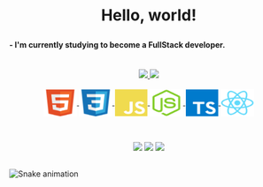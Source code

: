 # <p align="center">Hello, world!</p>

#### - I'm currently studying to become a  FullStack developer.

<br>

<div align="center">
  <a href="https://github.com/KayPina">
  <img height="170em"  src="https://github-readme-stats.vercel.app/api?username=KayPina&show_icons=true&theme=midnight-purple&include_all_commits=true&count_private=true"/>
  <img height="170em"  src="https://github-readme-stats.vercel.app/api/top-langs/?username=KayPina&&layout=compact&hide=shell&theme=midnight-purple"/>
</div>
  
  
<div style="display: inline_block" align='center'> <br>
  <img align="center" alt="Kay-HTML" height="50" width="60" src="https://raw.githubusercontent.com/devicons/devicon/master/icons/html5/html5-original.svg">
  <img align="center" alt="Kay-CSS" height="50" width="60" src="https://raw.githubusercontent.com/devicons/devicon/master/icons/css3/css3-original.svg">
  <img align="center" alt="Kay-Js" height="50" width="60" src="https://raw.githubusercontent.com/devicons/devicon/master/icons/javascript/javascript-plain.svg">
  <img align="center" alt="Kay-NODE" height="50" width="60" src="https://raw.githubusercontent.com/devicons/devicon/master/icons/nodejs/nodejs-plain.svg">
  <img align="center" alt="Kay-NODE" height="50" width="60" src="https://raw.githubusercontent.com/devicons/devicon/master/icons/typescript/typescript-plain.svg">
  <img align="center" alt="KAY-React" height="50" width="60" src="https://raw.githubusercontent.com/devicons/devicon/master/icons/react/react-original.svg">
</div>   
  
  ##
  
  <div  align="center"> <br>
  <a href="https://www.linkedin.com/in/kayllane-gomes/" target="_blank"><img src="https://img.shields.io/badge/-LinkedIn-%230077B5?style=for-the-badge&logo=linkedin&logoColor=white" target="_blank"></a>
  <a href="https://twitter.com/KayllanePina" target="_blank"><img src="https://img.shields.io/badge/Twitter-1DA1F2?style=for-the-badge&logo=twitter&logoColor=white" target="_blank"></a>
  <a href = "mailto:pinakayllane@gmail.com"><img src="https://img.shields.io/badge/Gmail-D14836?style=for-the-badge&logo=gmail&logoColor=white" target="_blank"></a>
  </div>
  
  ##
  
  ![Snake animation](https://github.com/KayPina/KayPina/blob/output/github-contribution-grid-snake.svg)
  
